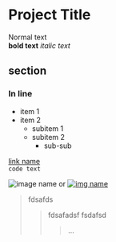 Project Title
=============


Normal text <br>
**bold text**
*italic text*

section
---
### In line ###

* item 1
* item 2
   - subitem 1
   - subitem 2
      - sub-sub

[link name](link) <br>
`code text`

![image name](link "just img") or 
[![img name](link "img with link")](link)

> fdsafds
> > fdsafadsf
> > fsdafsd
> > > ...
